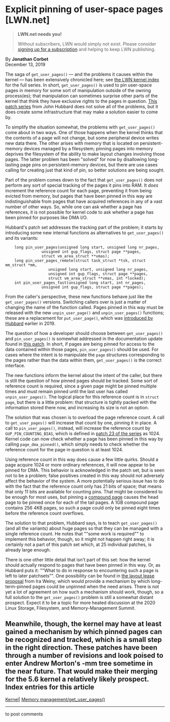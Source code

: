 # Explicit pinning of user-space pages [LWN.net]

> **LWN.net needs you!**
> 
> Without subscribers, LWN would simply not exist. Please consider [signing up for a subscription](/Promo/nst-nag2/subscribe) and helping to keep LWN publishing. 

By **Jonathan Corbet**  
December 13, 2019 

The saga of `get_user_pages()` — and the problems it causes within the kernel — has been extensively chronicled here; see [the LWN kernel index](/Kernel/Index/#Memory_management-get_user_pages) for the full series. In short, `get_user_pages()` is used to pin user-space pages in memory for some sort of manipulation outside of the owning process(es); that manipulation can sometimes surprise other parts of the kernel that think they have exclusive rights to the pages in question. [This patch series](/ml/linux-kernel/20191211025318.457113-1-jhubbard@nvidia.com/) from John Hubbard does not solve all of the problems, but it does create some infrastructure that may make a solution easier to come by. 

To simplify the situation somewhat, the problems with `get_user_pages()` come about in two ways. One of those happens when the kernel thinks that the contents of a page will not change, but some peripheral device writes new data there. The other arises with memory that is located on persistent-memory devices managed by a filesystem; pinning pages into memory deprives the filesystem of the ability to make layout changes involving those pages. The latter problem has been "solved" for now by disallowing long-lasting page pins on persistent-memory devices, but there are use cases calling for creating just that kind of pin, so better solutions are being sought. 

Part of the problem comes down to the fact that `get_user_pages()` does not perform any sort of special tracking of the pages it pins into RAM. It _does_ increment the reference count for each page, preventing it from being evicted from memory, but pages that have been pinned in this way are indistinguishable from pages that have acquired references in any of a vast number of other ways. So, while one can ask whether a page has references, it is not possible for kernel code to ask whether a page has been pinned for purposes like DMA I/O. 

Hubbard's patch set addresses the tracking part of the problem; it starts by introducing some new internal functions as alternatives to `get_user_pages()` and its variants: 
    
    
        long pin_user_pages(unsigned long start, unsigned long nr_pages,
    		    	unsigned int gup_flags, struct page **pages,
    		    	struct vm_area_struct **vmas);
        long pin_user_pages_remote(struct task_struct *tsk, struct mm_struct *mm,
    			       unsigned long start, unsigned long nr_pages,
    			       unsigned int gup_flags, struct page **pages,
    			       struct vm_area_struct **vmas, int *locked);
        int pin_user_pages_fast(unsigned long start, int nr_pages,
    			    unsigned int gup_flags, struct page **pages);
    

From the caller's perspective, these new functions behave just like the `get_user_pages()` versions. Switching callers over is just a matter of changing the name of the function called. Pages pinned in this way must be released with the new `unpin_user_page()` and `unpin_user_pages()` functions; these are a replacement for `put_user_page()`, which was [introduced by Hubbard](/Articles/784574/) earlier in 2019. 

The question of how a developer should choose between `get_user_pages()` and `pin_user_pages()` is somewhat addressed in the documentation update found in [this patch](/ml/linux-kernel/20191211025318.457113-11-jhubbard@nvidia.com/). In short, if pages are being pinned for access to the data contained within those pages, `pin_user_pages()` should be used. For cases where the intent is to manipulate the `page` structures corresponding to the pages rather than the data within them, `get_user_pages()` is the correct interface. 

The new functions inform the kernel about the intent of the caller, but there is still the question of how pinned pages should be tracked. Some sort of reference count is required, since a given page might be pinned multiple times and must remain pinned until the last user has called `unpin_user_pages()`. The logical place for this reference count is in `struct page`, but there is a little problem: that structure is tightly packed with the information stored there now, and increasing its size is not an option. 

The solution that was chosen is to overload the page reference count. A call to `get_user_pages()` will increase that count by one, pinning it in place. A call to `pin_user_pages()`, instead, will increase the reference count by `GUP_PIN_COUNTING_BIAS`, which is defined in [patch 23 of the series](/ml/linux-kernel/20191211025318.457113-24-jhubbard@nvidia.com/) as 1024. Kernel code can now check whether a page has been pinned in this way by calling `page_dma_pinned()`, which simply needs to check whether the reference count for the page in question is at least 1024. 

Using reference count in this way does cause a few little quirks. Should a page acquire 1024 or more ordinary references, it will now appear to be pinned for DMA. This behavior is acknowledged in the patch set, but is seen not to be a problem; false positives created in this way should not adversely affect the behavior of the system. A more potentially serious issue has to do with the fact that the reference count only has 21 bits of space; that means that only 11 bits are available for counting pins. That might be considered to be enough for most uses, but pinning a [compound page](/Articles/619514/) causes the head page to be pinned once for each of the tail pages. A 1GB compound page contains 256 4KB pages, so such a page could only be pinned eight times before the reference count overflows. 

The solution to that problem, Hubbard says, is to teach `get_user_pages()` (and all the variants) about huge pages so that they can be managed with a single reference count. He notes that ""some work is required"" to implement this behavior, though, so it might not happen right away; it is certainly not a part of this patch set which, at 25 individual patches, is already large enough. 

There is one other little detail that isn't part of this set: how the kernel should actually respond to pages that have been pinned in this way. Or, as Hubbard puts it: ""What to do in response to encountering such a page is left to later patchsets"". One possibility can be found in [the layout lease proposal](/ml/linux-kernel/20190923190853.GA3781@iweiny-DESK2.sc.intel.com/) from Ira Weiny, which would provide a mechanism by which long-term-pinned pages could be unpinned when the need arises. There is not yet a lot of agreement on how such a mechanism should work, though, so a full solution to the `get_user_pages()` problem is still a somewhat distant prospect. Expect it to be a topic for more heated discussion at the 2020 Linux Storage, Filesystem, and Memory-Management Summit. 

Meanwhile, though, the kernel may have at least gained a mechanism by which pinned pages can be recognized and tracked, which is a small step in the right direction. These patches have been through a number of revisions and look poised to enter Andrew Morton's -mm tree sometime in the near future. That would make their merging for the 5.6 kernel a relatively likely prospect.  
Index entries for this article  
---  
[Kernel](/Kernel/Index)| [Memory management/get_user_pages()](/Kernel/Index#Memory_management-get_user_pages)  
  


* * *

to post comments 
